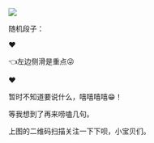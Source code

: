 ![](https://github.com/fangsxin/dushu/blob/master/img/1%E4%BA%8C%E7%BB%B4%E7%A0%81.png?raw=true)
 
 <!-- ````````````````````````````````````` 随机段子 ````````````````````````````````````` -->
随机段子：<script type="text/javascript" src="https://api.yum6.cn/djt/index.php?encode=js"></script>
<span></span>
<script>
binduyan();
</script>   

❤

👈左边侧滑是重点😜

❤

暂时不知道要说什么，嘻嘻嘻嘻😁！

等我想到了再来唠嗑几句。

上图的二维码扫描关注一下下呗，小宝贝们。
